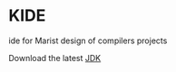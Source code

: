 # KIDE
ide for Marist design of compilers projects


Download the latest <a href="http://www.oracle.com/technetwork/java/javase/downloads/jdk7-downloads-1880260.html">JDK</a>
